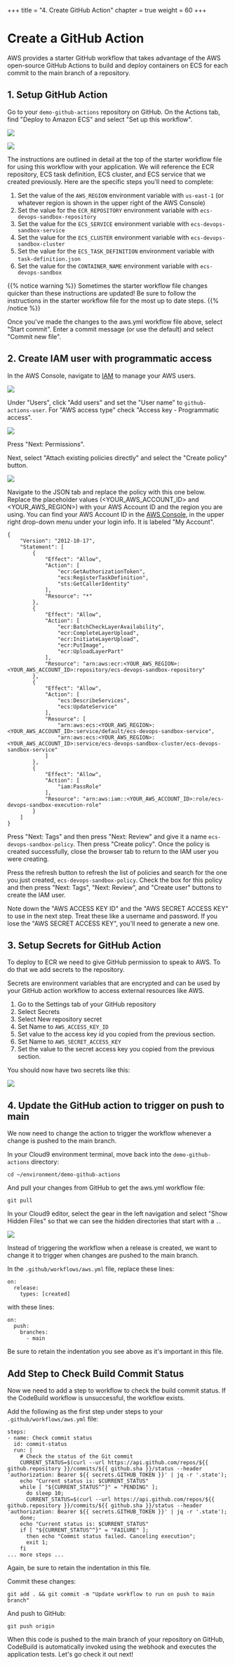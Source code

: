 +++
title = "4. Create GitHub Action"
chapter = true
weight = 60
+++

# Create a GitHub Action

AWS provides a starter GitHub workflow that takes advantage of the AWS open-source GitHub Actions to build and deploy containers on ECS for each commit to the main branch of a repository.

## 1. Setup GitHub Action

Go to your `demo-github-actions` repository on GitHub. On the Actions tab, find "Deploy to Amazon ECS" and select "Set up this workflow".

![](/images/gh-action-choose-workflow-1.png)

![](/images/gh-action-choose-workflow-2.png)

The instructions are outlined in detail at the top of the starter workflow file for using this workflow with your application. We will reference the ECR repository, ECS task definition, ECS cluster, and ECS service that we created previously. Here are the specific steps you'll need to complete:

  1. Set the value of the `AWS_REGION` environment variable with `us-east-1` (or whatever region is shown in the upper right of the AWS Console)
  1. Set the value for the `ECR_REPOSITORY` environment variable with  `ecs-devops-sandbox-repository`
  1. Set the value for the `ECS_SERVICE` environment variable with `ecs-devops-sandbox-service`
  1. Set the value for the `ECS_CLUSTER` environment variable with `ecs-devops-sandbox-cluster`
  1. Set the value for the `ECS_TASK_DEFINITION` environment variable with `task-definition.json`
  1. Set the value for the `CONTAINER_NAME` environment variable with `ecs-devops-sandbox`

{{% notice warning %}}
Sometimes the starter workflow file changes quicker than these instructions are updated! Be sure to follow the instructions in the starter workflow file for the most up to date steps.
{{% /notice %}}  

Once you've made the changes to the aws.yml workflow file above, select "Start commit". Enter a commit message (or use the default) and select "Commit new file".

## 2. Create IAM user with programmatic access

In the AWS Console, navigate to [IAM](https://console.aws.amazon.com/iam/home) to manage your AWS users.

![](/images/nav-iam.png)

Under "Users", click "Add users" and set the "User name" to `github-actions-user`. For "AWS access type" check "Access key - Programmatic access".

![](/images/iam-create-user.png)

Press "Next: Permissions".

Next, select "Attach existing policies directly" and select the "Create policy" button.

![](/images/iam-create-policy.png)

Navigate to the JSON tab and replace the policy with this one below. Replace the placeholder values (<YOUR_AWS_ACCOUNT_ID> and <YOUR_AWS_REGION>) with your AWS Account ID and the region you are using. You can find your AWS Account ID in the [AWS Console](https://console.aws.amazon.com/), in the upper right drop-down menu under your login info. It is labeled "My Account".

```
{
    "Version": "2012-10-17",
    "Statement": [
        {
            "Effect": "Allow",
            "Action": [
                "ecr:GetAuthorizationToken",
                "ecs:RegisterTaskDefinition",
                "sts:GetCallerIdentity"
            ],
            "Resource": "*"
        },
        {
            "Effect": "Allow",
            "Action": [
                "ecr:BatchCheckLayerAvailability",
                "ecr:CompleteLayerUpload",
                "ecr:InitiateLayerUpload",
                "ecr:PutImage",
                "ecr:UploadLayerPart"
            ],
            "Resource": "arn:aws:ecr:<YOUR_AWS_REGION>:<YOUR_AWS_ACCOUNT_ID>:repository/ecs-devops-sandbox-repository"
        },
        {
            "Effect": "Allow",
            "Action": [
                "ecs:DescribeServices",
                "ecs:UpdateService"
            ],
            "Resource": [
                "arn:aws:ecs:<YOUR_AWS_REGION>:<YOUR_AWS_ACCOUNT_ID>:service/default/ecs-devops-sandbox-service",
                "arn:aws:ecs:<YOUR_AWS_REGION>:<YOUR_AWS_ACCOUNT_ID>:service/ecs-devops-sandbox-cluster/ecs-devops-sandbox-service"
            ]
        },
        {
            "Effect": "Allow",
            "Action": [
                "iam:PassRole"
            ],
            "Resource": "arn:aws:iam::<YOUR_AWS_ACCOUNT_ID>:role/ecs-devops-sandbox-execution-role"
        }
    ]
}
```

Press "Next: Tags" and then press "Next: Review" and give it a name `ecs-devops-sandbox-policy`. Then press "Create policy". Once the policy is created successfully, close the browser tab to return to the IAM user you were creating.

Press the refresh button to refresh the list of policies and search for the one you just created, `ecs-devops-sandbox-policy`. Check the box for this policy and then press "Next: Tags", "Next: Review", and "Create user" buttons to create the IAM user.

Note down the "AWS ACCESS KEY ID" and the "AWS SECRET ACCESS KEY" to use in the next step. Treat these like a username and password. If you lose the "AWS SECRET ACCESS KEY", you'll need to generate a new one.

## 3. Setup Secrets for GitHub Action

To deploy to ECR we need to give GitHub permission to speak to AWS. To do that we add secrets to the repository.

Secrets are environment variables that are encrypted and can be used by your GitHub action workflow to access external resources like AWS.

1. Go to the Settings tab of your GitHub repository
2. Select Secrets
3. Select New repository secret
4. Set Name to `AWS_ACCESS_KEY_ID`
5. Set value to the access key id you copied from the previous section.
6. Set Name to `AWS_SECRET_ACCESS_KEY`
7. Set the value to the secret access key you copied from the previous section.

You should now have two secrets like this:

![](/images/github-actions-secrets.png)

## 4. Update the GitHub action to trigger on push to main

We now need to change the action to trigger the workflow whenever a change is pushed to the main branch.

In your Cloud9 environment terminal, move back into the `demo-github-actions` directory:

```
cd ~/environment/demo-github-actions
```

And pull your changes from GitHub to get the aws.yml workflow file:

```
git pull
```

In your Cloud9 editor, select the gear in the left navigation and select "Show Hidden Files" so that we can see the hidden directories that start with a `.`.

![](/images/cloud9-gear-hidden-files.png)

Instead of triggering the workflow when a release is created, we want to change it to trigger when changes are pushed to the main branch.

In the `.github/workflows/aws.yml` file, replace these lines:

```
on:
  release:
    types: [created]
```

with these lines:

```
on:
  push:
    branches:
      - main
```

Be sure to retain the indentation you see above as it's important in this file.

## Add Step to Check Build Commit Status

Now we need to add a step to workflow to check the build commit status. If the CodeBuild workflow is unsuccessful, the workflow exists.

Add the following as the first step under steps to your `.github/workflows/aws.yml` file:

```
steps:
- name: Check commit status
  id: commit-status
  run: |
    # Check the status of the Git commit
    CURRENT_STATUS=$(curl --url https://api.github.com/repos/${{ github.repository }}/commits/${{ github.sha }}/status --header 'authorization: Bearer ${{ secrets.GITHUB_TOKEN }}' | jq -r '.state');
    echo "Current status is: $CURRENT_STATUS"
    while [ "${CURRENT_STATUS^^}" = "PENDING" ];
      do sleep 10;
      CURRENT_STATUS=$(curl --url https://api.github.com/repos/${{ github.repository }}/commits/${{ github.sha }}/status --header 'authorization: Bearer ${{ secrets.GITHUB_TOKEN }}' | jq -r '.state');
    done;
    echo "Current status is: $CURRENT_STATUS"
    if [ "${CURRENT_STATUS^^}" = "FAILURE" ];
      then echo "Commit status failed. Canceling execution";
      exit 1;
    fi
... more steps ...    
```

Again, be sure to retain the indentation in this file.

Commit these changes:

```
git add . && git commit -m "Update workflow to run on push to main branch"
```

And push to GitHub:

```
git push origin
```

When this code is pushed to the main branch of your repository on GitHub, CodeBuild is automatically invoked using the webhook and executes the application tests. Let's go check it out next!